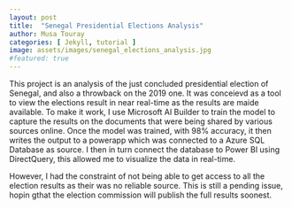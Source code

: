 ```yaml
---
layout: post
title:  "Senegal Presidential Elections Analysis"
author: Musa Touray
categories: [ Jekyll, tutorial ]
image: assets/images/senegal_elections_analysis.jpg
#featured: true
---
```

This project is an analysis of the just concluded presidential election of Senegal, and also a throwback on the 2019 one. It was conceievd as a tool to view the elections result in near real-time as the results are maide available. To make it work, I use Microsoft AI Builder to train the model to capture the results on the documents that were being shared by various sources online. Once the model was trained, with 98% accuracy, it then writes the output to a powerapp which was connected to a Azure SQL Database as source. I then in turn connect the database to Power BI using DirectQuery, this allowed me to visualize the data in real-time.

However, I had the constraint of not being able to get access to all the election results as their was no reliable source. This is still a pending issue, hopin gthat the election commission will publish the full results soonest.
